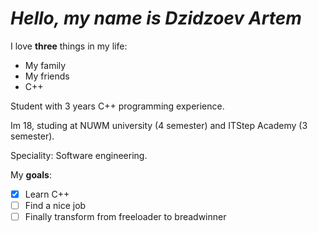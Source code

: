 # *Hello, my name is Dzidzoev Artem*
I love **three** things in my life:
- My family
- My friends
- C++

Student with 3 years С++ programming experience.

Im 18, studing at NUWM university (4 semester) and ITStep Academy (3 semester).

Speciality: Software engineering.

My **goals**:
- [x] Learn C++
- [ ] Find a nice job
- [ ] Finally transform from freeloader to breadwinner
